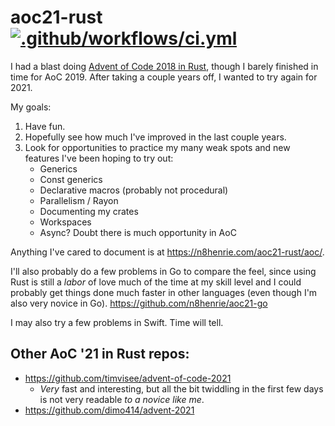 # aoc21-rust [![.github/workflows/ci.yml](https://github.com/n8henrie/aoc21-rust/actions/workflows/ci.yml/badge.svg?branch=master)](https://github.com/n8henrie/aoc21-rust/actions/workflows/ci.yml)

I had a blast doing [Advent of Code 2018 in Rust][0], though I barely finished
in time for AoC 2019. After taking a couple years off, I wanted to try again
for 2021.

My goals:
1. Have fun.
2. Hopefully see how much I've improved in the last couple years.
3. Look for opportunities to practice my many weak spots and new features I've
   been hoping to try out:
    - Generics
    - Const generics
    - Declarative macros (probably not procedural)
    - Parallelism / Rayon
    - Documenting my crates
    - Workspaces
    - Async? Doubt there is much opportunity in AoC

Anything I've cared to document is at <https://n8henrie.com/aoc21-rust/aoc/>.

I'll also probably do a few problems in Go to compare the feel, since using
Rust is still a *labor* of love much of the time at my skill level and I could
probably get things done much faster in other languages (even though I'm also
very novice in Go). <https://github.com/n8henrie/aoc21-go>

I may also try a few problems in Swift. Time will tell.

## Other AoC '21 in Rust repos:

- <https://github.com/timvisee/advent-of-code-2021>
    - *Very* fast and interesting, but all the bit twiddling in the first few
      days is not very readable *to a novice like me*.
- <https://github.com/dimo414/advent-2021>

[0]: https://github.com/n8henrie/advent2018-rust
